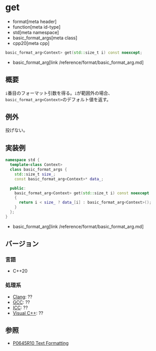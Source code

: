 # get

* format[meta header]
* function[meta id-type]
* std[meta namespace]
* basic_format_args[meta class]
* cpp20[meta cpp]

```cpp
basic_format_arg<Context> get(std::size_t i) const noexcept;
```
* basic_format_arg[link /reference/format/basic_format_arg.md]

## 概要

`i`番目のフォーマット引数を得る。`i`が範囲外の場合、`basic_format_arg<Context>`のデフォルト値を返す。

## 例外

投げない。

## 実装例

```cpp
namespace std {
  template<class Context>
  class basic_format_args {
    std::size_t size_;
    const basic_format_arg<Context>* data_;

  public:
    basic_format_arg<Context> get(std::size_t i) const noexcept
    {
      return i < size_ ? data_[i] : basic_format_arg<Context>();
    }
  };
}
```
* basic_format_arg[link /reference/format/basic_format_arg.md]

## バージョン
### 言語
- C++20

### 処理系
- [Clang](/implementation.md#clang): ??
- [GCC](/implementation.md#gcc): ??
- [ICC](/implementation.md#icc): ??
- [Visual C++](/implementation.md#visual_cpp): ??

## 参照

* [P0645R10 Text Formatting](http://www.open-std.org/jtc1/sc22/wg21/docs/papers/2019/p0645r10.html)
